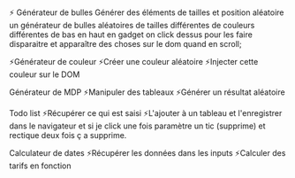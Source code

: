⚡️ Générateur de bulles
Générer des éléments de tailles et position aléatoire
un générateur de bulles aléatoires de tailles différentes de couleurs différentes de bas en haut en gadget on click dessus pour les faire disparaitre et apparaître des choses sur le dom quand en scroll;

⚡️Générateur de couleur
⚡️Créer une couleur aléatoire
⚡️Injecter cette couleur sur le DOM

Générateur de MDP
⚡️Manipuler des tableaux
⚡️Générer un résultat aléatoire

Todo list
⚡️Récupérer ce qui est saisi
⚡️L'ajouter à un tableau et l'enregistrer dans le navigateur
et si je click une fois paramètre un tic (supprime)
et rectique deux fois ç a supprime.

Calculateur de dates
⚡️Récupérer les données dans les inputs
⚡️Calculer des tarifs en fonction
